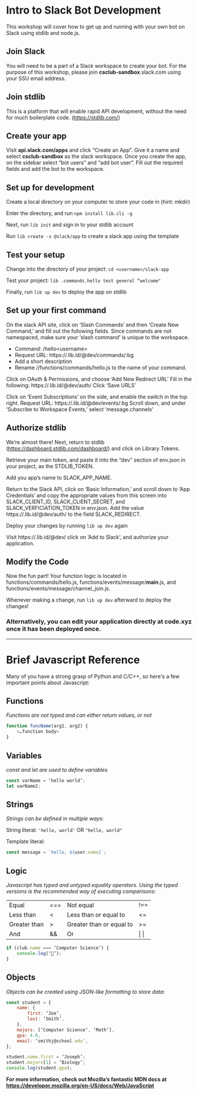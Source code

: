 # Intro to Slack Bot Development
This workshop will cover how to get up and running with your own bot on Slack using stdlib and node.js.

## Join Slack
You will need to be a part of a Slack workspace to create your bot. For the purpose of this workshop, please join **csclub-sandbox**.slack.com using your SSU email address.

## Join stdlib
This is a platform that will enable rapid API development, without the need for much boilerplate code. (https://stdlib.com/)

## Create your app
Visit **api.slack.com/apps** and click “Create an App”. Give it a name and select **csclub-sandbox** as the slack workspace. Once you create the app, on the sidebar select “bot users” and “add bot user”. Fill out the required fields and add the bot to the workspace. 

## Set up for development
Create a local directory on your computer to store your code in (hint: mkdir)

Enter the directory, and run `npm install lib.cli -g`

Next, run `lib init` and sign in to your stdlib account

Run  `lib create -s @slack/app`  to create a slack app using the template

## Test your setup
Change into the directory of your project:  `cd <username>/slack-app`

Test your project:  `lib .commands.hello test general “welcome"`

Finally, run `lib up dev` to deploy the app on stdlib

## Set up your first command
On the slack API site, click on ‘Slash Commands’ and then ‘Create New Command,’ 
and fill out the following fields. Since commands are not namespaced, make sure your ‘slash command’ 
is unique to the workspace. 
- Command: /hello&lt;username>
- Request URL: https://<username>.lib.id/<appname>@dev/commands/:bg
- Add a short description
- Rename <username>/<appname>/functions/commands/hello.js to the name of your command.

Click on OAuth & Permissions, and choose ‘Add New Redirect URL’
Fill in the following: https://<username>.lib.id/<appname>@dev/auth/
Click ‘Save URLS’

Click on ‘Event Subscriptions’ on the side, and enable the switch in the top right. Request URL: https://<username>.lib.id/<appname>@dev/events/:bg
Scroll down, and under ‘Subscribe to Workspace Events,’ select ‘message.channels’

## Authorize stdlib
We’re almost there! Next, return to stdlib (https://dashboard.stdlib.com/dashboard/) and click on Library Tokens. 

Retrieve your main token, and paste it into the “dev” section of env.json in your project, as the STDLIB_TOKEN. 

Add you app’s name to SLACK_APP_NAME.

Return to the Slack API, click on ‘Basic Information,’ and scroll down to ‘App Credentials’ and copy the appropriate values from this screen into SLACK_CLIENT_ID, SLACK_CLIENT_SECRET, and SLACK_VERFICIATION_TOKEN in env.json. Add the value https://<username>.lib.id/<appname>@dev/auth/ to the field SLACK_REDIRECT.

Deploy your changes by running `lib up dev` again

Visit https://<username>.lib.id/<appname>@dev/ click on ‘Add to Slack’, and authorize your application.

## Modify the Code
Now the fun part! Your function logic is located in functions/commands/hello.js, functions/events/message/__main__.js, and functions/events/message/channel_join.js. 

Whenever making a change, run `lib up dev` afterward to deploy the changes!

### Alternatively, you can edit your application directly at code.xyz once it has been deployed once.

<hr>

# Brief Javascript Reference
Many of you have a strong grasp of Python and C/C++, so here's a few important points about Javascript:

## Functions
*Functions are not typed and can either return values, or not*

```javascript
function funcName(arg1, arg2) {
	<…function body>
}
```

## Variables
*const and let are used to define variables*
```javascript
const varName = ‘hello world’;
let varName2;
```

## Strings
*Strings can be defined in multiple ways:*

String literal: `'hello, world'` OR `"hello, world"`

Template literal:
```javascript
const message = `hello, ${user.name}`;
```

## Logic
*Javascript has typed and untyped equality operators. Using the typed versions is the recommended way of executing comparisons:*

<table>
<tr>
<td>
Equal
</td>
<td>
===
</td>
<td>
Not equal
</td>
<td>
!==
</td>
</tr>
<tr>
<td>
Less than
</td>
<td>
&lt;
</td>
<td>
Less than or equal to
</td>
<td>
&lt;=
</td>
</tr>
<tr>
<td>
Greater than
</td>
<td>
>
</td>
<td>
Greater than or equal to
</td>
<td>
>=
</td>
</tr>
<tr>
<td>
And
</td>
<td>
&&
</td>
<td>
Or
</td>
<td>
| |
</td>
</tr>
</table>

```javascript
if (club.name === ‘Computer Science’) {
	console.log(‘🎉’);
}  
```

## Objects
*Objects can be created using JSON-like formatting to store data:*

```javascript
const student = {
	name: {
		first: ‘Joe’,
		last: ‘Smith’,
	},
	majors: [‘Computer Science’, ‘Math’],
	gpa: 4.0,
	email: ‘smithj@school.edu’,
};

student.name.first = ‘Joseph’;
student.majors[1] = ‘Biology’;
console.log(student.gpa);
```

**For more information, check out Mozilla’s fantastic MDN docs at https://developer.mozilla.org/en-US/docs/Web/JavaScript**
